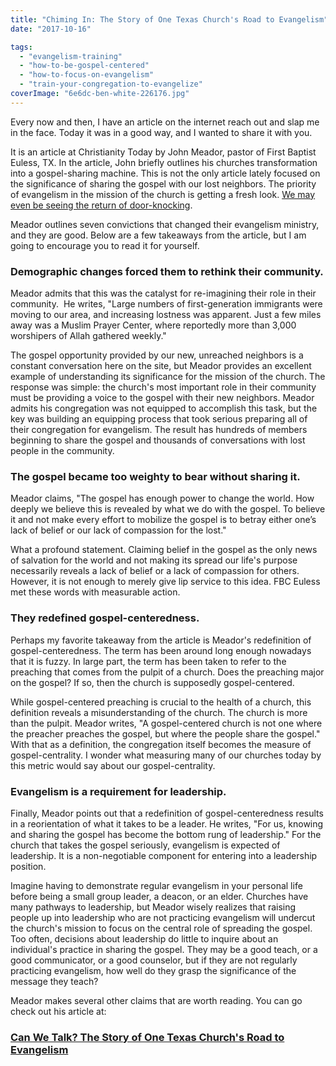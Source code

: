 ```yaml
---
title: "Chiming In: The Story of One Texas Church's Road to Evangelism"
date: "2017-10-16"

tags: 
  - "evangelism-training"
  - "how-to-be-gospel-centered"
  - "how-to-focus-on-evangelism"
  - "train-your-congregation-to-evangelize"
coverImage: "6e6dc-ben-white-226176.jpg"
---
```


Every now and then, I have an article on the internet reach out and slap me in the face. Today it was in a good way, and I wanted to share it with you.

It is an article at Christianity Today by John Meador, pastor of First Baptist Euless, TX. In the article, John briefly outlines his churches transformation into a gospel-sharing machine. This is not the only article lately focused on the significance of sharing the gospel with our lost neighbors. The priority of evangelism in the mission of the church is getting a fresh look. [We may even be seeing the return of door-knocking](http://blog.keelancook.com/2017/09/is-door-knocking-making-a-comeback.html).

Meador outlines seven convictions that changed their evangelism ministry, and they are good. Below are a few takeaways from the article, but I am going to encourage you to read it for yourself.

### Demographic changes forced them to rethink their community.

Meador admits that this was the catalyst for re-imagining their role in their community.  He writes, "Large numbers of first-generation immigrants were moving to our area, and increasing lostness was apparent. Just a few miles away was a Muslim Prayer Center, where reportedly more than 3,000 worshipers of Allah gathered weekly."

The gospel opportunity provided by our new, unreached neighbors is a constant conversation here on the site, but Meador provides an excellent example of understanding its significance for the mission of the church. The response was simple: the church's most important role in their community must be providing a voice to the gospel with their new neighbors. Meador admits his congregation was not equipped to accomplish this task, but the key was building an equipping process that took serious preparing all of their congregation for evangelism. The result has hundreds of members beginning to share the gospel and thousands of conversations with lost people in the community.

### The gospel became too weighty to bear without sharing it.

Meador claims, "The gospel has enough power to change the world. How deeply we believe this is revealed by what we do with the gospel. To believe it and not make every effort to mobilize the gospel is to betray either one’s lack of belief or our lack of compassion for the lost."

What a profound statement. Claiming belief in the gospel as the only news of salvation for the world and not making its spread our life's purpose necessarily reveals a lack of belief or a lack of compassion for others. However, it is not enough to merely give lip service to this idea. FBC Euless met these words with measurable action.

### They redefined gospel-centeredness.

Perhaps my favorite takeaway from the article is Meador's redefinition of gospel-centeredness. The term has been around long enough nowadays that it is fuzzy. In large part, the term has been taken to refer to the preaching that comes from the pulpit of a church. Does the preaching major on the gospel? If so, then the church is supposedly gospel-centered.

While gospel-centered preaching is crucial to the health of a church, this definition reveals a misunderstanding of the church. The church is more than the pulpit. Meador writes, "A gospel-centered church is not one where the preacher preaches the gospel, but where the people share the gospel." With that as a definition, the congregation itself becomes the measure of gospel-centrality. I wonder what measuring many of our churches today by this metric would say about our gospel-centrality.

### Evangelism is a requirement for leadership.

Finally, Meador points out that a redefinition of gospel-centeredness results in a reorientation of what it takes to be a leader. He writes, "For us, knowing and sharing the gospel has become the bottom rung of leadership." For the church that takes the gospel seriously, evangelism is expected of leadership. It is a non-negotiable component for entering into a leadership position.

Imagine having to demonstrate regular evangelism in your personal life before being a small group leader, a deacon, or an elder. Churches have many pathways to leadership, but Meador wisely realizes that raising people up into leadership who are not practicing evangelism will undercut the church's mission to focus on the central role of spreading the gospel. Too often, decisions about leadership do little to inquire about an individual's practice in sharing the gospel. They may be a good teach, or a good communicator, or a good counselor, but if they are not regularly practicing evangelism, how well do they grasp the significance of the message they teach?

Meador makes several other claims that are worth reading. You can go check out his article at:

### [Can We Talk? The Story of One Texas Church's Road to Evangelism](http://www.christianitytoday.com/edstetzer/2017/october/can-we-talk-story-of-one-texas-churchs-road-to-evangelism.html)
